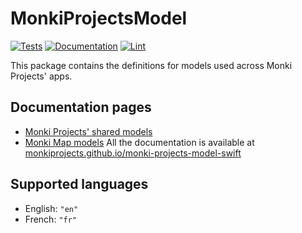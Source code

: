 # MonkiProjectsModel

[![Tests](https://github.com/MonkiProjects/monki-projects-model-swift/actions/workflows/test.yml/badge.svg)](https://github.com/MonkiProjects/monki-projects-model-swift/actions/workflows/test.yml)
[![Documentation](https://github.com/MonkiProjects/monki-projects-model-swift/actions/workflows/doc.yml/badge.svg)](https://github.com/MonkiProjects/monki-projects-model-swift/actions/workflows/doc.yml)
[![Lint](https://github.com/MonkiProjects/monki-projects-model-swift/actions/workflows/lint.yml/badge.svg)](https://github.com/MonkiProjects/monki-projects-model-swift/actions/workflows/lint.yml)

This package contains the definitions for models used across Monki Projects' apps.

## Documentation pages

- [Monki Projects' shared models](https://docs.monkiprojects.com/monki-projects-model-swift/monki-projects-model/)
- [Monki Map models](https://docs.monkiprojects.com/monki-projects-model-swift/monki-map-model/)
All the documentation is available at [monkiprojects.github.io/monki-projects-model-swift](https://monkiprojects.github.io/monki-projects-model-swift/)

## Supported languages

* English: `"en"`
* French: `"fr"`
